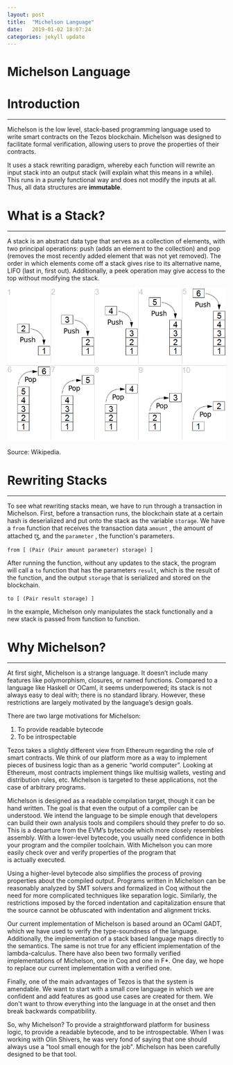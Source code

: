```yaml
---
layout: post
title:  "Michelson Language"
date:   2019-01-02 18:07:24
categories: jekyll update
---
```

# Michelson Language

# Introduction

---

Michelson is the low level, stack-based programming language used to write smart contracts on the Tezos blockchain. Michelson was designed to facilitate formal verification, allowing users to prove the properties of their contracts.

It uses a stack rewriting paradigm, whereby each function will rewrite an input stack into an output stack (will explain what this means in a while). This runs in a purely functional way and does not modify the inputs at all. Thus, all data structures are **immutable**.

# What is a Stack?

---

A stack is an abstract data type that serves as a collection of elements, with two principal operations: push (adds an element to the collection) and pop (removes the most recently added element that was not yet removed). The order in which elements come off a stack gives rise to its alternative name, LIFO (last in, first out). Additionally, a peek operation may give access to the top without modifying the stack.

![](Untitled-f18962be-36cf-4b1d-9888-8a7719cff5ac.png)

Source: Wikipedia.

# Rewriting Stacks

---

To see what rewriting stacks mean, we have to run through a transaction in Michelson. First, before a transaction runs, the blockchain state at a certain hash is deserialized and put onto the stack as the variable `storage`. We have a `from` function that receives the transaction data `amount` , the amount of attached ꜩ, and the `parameter` , the function's parameters.

    from [ (Pair (Pair amount parameter) storage) ]

After running the function, without any updates to the stack, the program will call a `to` function that has the parameters `result`, which is the result of the function, and the output `storage` that is serialized and stored on the blockchain.

    to [ (Pair result storage) ]

In the example, Michelson only manipulates the stack functionally and a new stack is passed from function to function. 

# Why Michelson?

---

At first sight, Michelson is a strange language. It doesn’t include many features like polymorphism, closures, or named functions. Compared to a language like Haskell or OCaml, it seems underpowered; its stack is not always easy to deal with; there is no standard library. However, these restrictions are largely motivated by the language’s design goals.

There are two large motivations for Michelson:

1. To provide readable bytecode
2. To be introspectable

Tezos takes a slightly different view from Ethereum regarding the role of smart contracts. We think of our platform more as a way to implement pieces of business logic than as a generic “world computer”. Looking at Ethereum, most contracts implement things like multisig wallets, vesting and distribution rules, etc. Michelson is targeted to these applications, not the case of arbitrary programs.

Michelson is designed as a readable compilation target, though it can be hand written. The goal is that even the output of a compiler can be understood. We intend the language to be simple enough that developers can build their own analysis tools and compilers should they prefer to do so. This is a departure from the EVM’s bytecode which more closely resembles assembly. With a lower-level bytecode, you usually need confidence in both your program and the compiler toolchain. With Michelson you can more easily check over and verify properties of the program that is actually executed.

Using a higher-level bytecode also simplifies the process of proving properties about the compiled output. Programs written in Michelson can be reasonably analyzed by SMT solvers and formalized in Coq without the need for more complicated techniques like separation logic. Similarly, the restrictions imposed by the forced indentation and capitalization ensure that the source cannot be obfuscated with indentation and alignment tricks.

Our current implementation of Michelson is based around an OCaml GADT, which we have used to verify the type-soundness of the language. Additionally, the implementation of a stack based language maps directly to the semantics. The same is not true for any efficient implementation of the lambda-calculus. There have also been two formally verified implementations of Michelson, one in Coq and one in F*. One day, we hope to replace our current implementation with a verified one.

Finally, one of the main advantages of Tezos is that the system is amendable. We want to start with a small core language in which we are confident and add features as good use cases are created for them. We don't want to throw everything into the language in at the onset and then break backwards compatibility.

So, why Michelson? To provide a straightforward platform for business logic, to provide a readable bytecode, and to be introspectable. When I was working with Olin Shivers, he was very fond of saying that one should always use a "tool small enough for the job". Michelson has been carefully designed to be that tool.